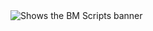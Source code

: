 <picture>
  <source media="(prefers-color-scheme: dark)" srcset="https://i.ibb.co/xSdtsbJb/BMScripts-User-Card-Background.png">
  <source media="(prefers-color-scheme: light)" srcset="https://i.ibb.co/xSdtsbJb/BMScripts-User-Card-Background.png">
  <img alt="Shows the BM Scripts banner" src="https://i.ibb.co/xSdtsbJb/BMScripts-User-Card-Background.png">
</picture>